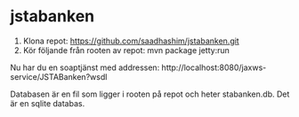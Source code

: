 # jstabanken

1. Klona repot: https://github.com/saadhashim/jstabanken.git
2. Kör följande från rooten av repot: mvn package jetty:run

Nu har du en soaptjänst med addressen:
http://localhost:8080/jaxws-service/JSTABanken?wsdl

Databasen är en fil som ligger i rooten på repot och heter stabanken.db. Det är en sqlite databas.
